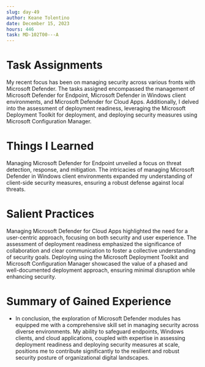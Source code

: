 ```yaml
---
slug: day-49
author: Keane Tolentino
date: December 15, 2023
hours: 446
task: MD-102T00---A
---
```


# Task Assignments

My recent focus has been on managing security across various fronts with Microsoft Defender. The tasks assigned encompassed the management of Microsoft Defender for Endpoint, Microsoft Defender in Windows client environments, and Microsoft Defender for Cloud Apps. Additionally, I delved into the assessment of deployment readiness, leveraging the Microsoft Deployment Toolkit for deployment, and deploying security measures using Microsoft Configuration Manager.

# Things I Learned

Managing Microsoft Defender for Endpoint unveiled a focus on threat detection, response, and mitigation. The intricacies of managing Microsoft Defender in Windows client environments expanded my understanding of client-side security measures, ensuring a robust defense against local threats.

# Salient Practices

Managing Microsoft Defender for Cloud Apps highlighted the need for a user-centric approach, focusing on both security and user experience. The assessment of deployment readiness emphasized the significance of collaboration and clear communication to foster a collective understanding of security goals. Deploying using the Microsoft Deployment Toolkit and Microsoft Configuration Manager showcased the value of a phased and well-documented deployment approach, ensuring minimal disruption while enhancing security.

# Summary of Gained Experience

- In conclusion, the exploration of Microsoft Defender modules has equipped me with a comprehensive skill set in managing security across diverse environments. My ability to safeguard endpoints, Windows clients, and cloud applications, coupled with expertise in assessing deployment readiness and deploying security measures at scale, positions me to contribute significantly to the resilient and robust security posture of organizational digital landscapes.
